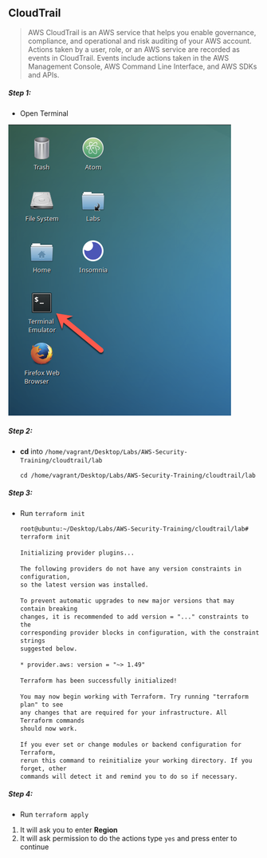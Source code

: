 ## CloudTrail

>AWS CloudTrail is an AWS service that helps you enable governance, compliance, and operational and risk auditing of your AWS account. Actions taken by a user, role, or an AWS service are recorded as events in CloudTrail. Events include actions taken in the AWS Management Console, AWS Command Line Interface, and AWS SDKs and APIs. 


##### Step 1:

* Open Terminal

![](img/terminal.png)

##### Step 2:

*  **cd** into  `/home/vagrant/Desktop/Labs/AWS-Security-Training/cloudtrail/lab`

    ```commandline
    cd /home/vagrant/Desktop/Labs/AWS-Security-Training/cloudtrail/lab
    ```
    
##### Step 3:

* Run `terraform init` 


    ```commandline
    root@ubuntu:~/Desktop/Labs/AWS-Security-Training/cloudtrail/lab# terraform init
    
    Initializing provider plugins...
    
    The following providers do not have any version constraints in configuration,
    so the latest version was installed.
    
    To prevent automatic upgrades to new major versions that may contain breaking
    changes, it is recommended to add version = "..." constraints to the
    corresponding provider blocks in configuration, with the constraint strings
    suggested below.
    
    * provider.aws: version = "~> 1.49"
    
    Terraform has been successfully initialized!
    
    You may now begin working with Terraform. Try running "terraform plan" to see
    any changes that are required for your infrastructure. All Terraform commands
    should now work.
    
    If you ever set or change modules or backend configuration for Terraform,
    rerun this command to reinitialize your working directory. If you forget, other
    commands will detect it and remind you to do so if necessary.
    
    ```
    
##### Step 4:

* Run `terraform apply` 

1. It will ask you to enter **Region**
2. It will ask permission to do the actions type `yes` and press enter to continue

```commandline
``` 
